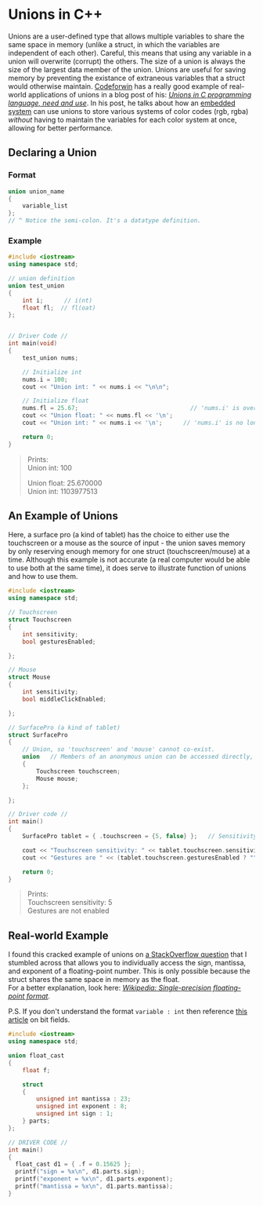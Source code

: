 # Unions in C++
Unions are a user-defined type that allows multiple variables to share the same space in memory (unlike a struct, in which the variables are independent of each other). 
Careful, this means that using any variable in a union will overwrite (corrupt) the others.
The size of a union is always the size of the largest data member of the union. Unions are useful for saving memory by preventing the existance of extraneous variables
that a struct would otherwise maintain. [Codeforwin](https://codeforwin.org/) has a really good example of real-world applications of unions in a blog post of his:
[_Unions in C programming language, need and use_](https://codeforwin.org/2018/06/unions-in-c-programming-language-need-and-use.html). In his post, he talks about
how an [embedded system](https://en.wikipedia.org/wiki/Embedded_system) can use unions to store various systems of color codes (rgb, rgba) _without_ having to maintain 
the variables for each color system at once, allowing for better performance.

## Declaring a Union 

### Format
```C++
union union_name 
{ 
    variable_list 
};    
// ^ Notice the semi-colon. It's a datatype definition.
```

### Example
```C++
#include <iostream>
using namespace std;

// union definition
union test_union
{
    int i;      // i(nt)
    float fl;  // fl(oat)
};


// Driver Code //
int main(void)
{
    test_union nums;

    // Initialize int
    nums.i = 100;
    cout << "Union int: " << nums.i << "\n\n";

    // Initialize float
    nums.fl = 25.67;                                // 'nums.i' is overwritten here
    cout << "Union float: " << nums.fl << '\n';
    cout << "Union int: " << nums.i << '\n';      // 'nums.i' is no longer 100

    return 0;
}
```
> Prints: <br />
> Union int: 100 <br /> 
> 
> Union float: 25.670000 <br /> 
> Union int: 1103977513 <br />

## An Example of Unions
Here, a surface pro (a kind of tablet) has the choice to either use the touchscreen or a mouse as the source of input - the union saves memory by only reserving enough
memory for one struct (touchscreen/mouse) at a time. Although this example is not accurate (a real computer would be able to use both at the same time), it does
serve to illustrate function of unions and how to use them.

```C++
#include <iostream>
using namespace std;

// Touchscreen
struct Touchscreen
{
    int sensitivity;
    bool gesturesEnabled;

};

// Mouse
struct Mouse
{
    int sensitivity;
    bool middleClickEnabled;

};

// SurfacePro (a kind of tablet)
struct SurfacePro
{
    // Union, so 'touchscreen' and 'mouse' cannot co-exist.
    union   // Members of an anonymous union can be accessed directly, as if ther was no union
    {
        Touchscreen touchscreen;
        Mouse mouse;
    };

};

// Driver code //
int main()
{
    SurfacePro tablet = { .touchscreen = {5, false} };   // Sensitivity of 5, gestures disabled

    cout << "Touchscreen sensitivity: " << tablet.touchscreen.sensitivity << '\n';
    cout << "Gestures are " << (tablet.touchscreen.gesturesEnabled ? "" : "not") << " enabled\n";

    return 0;
}
```
> Prints: <br />
> Touchscreen sensitivity: 5 <br />
> Gestures are not enabled <br />

## Real-world Example
I found this cracked example of unions on [a StackOverflow question](https://stackoverflow.com/questions/15685181/how-to-get-the-sign-mantissa-and-exponent-of-a-floating-point-number)
that I stumbled across that allows you to individually access the sign, mantissa, and exponent of a floating-point number. This is only possible because the struct
shares the same space in memory as the float. <br />
For a better explanation, look here: [_Wikipedia: Single-precision floating-point format_](https://en.wikipedia.org/wiki/Single-precision_floating-point_format).

P.S. If you don't understand the format `variable : int` then reference [this article](https://docs.microsoft.com/en-us/cpp/cpp/cpp-bit-fields?view=msvc-160) on bit fields.
```C++
#include <iostream>
using namespace std;

union float_cast
{
    float f;

    struct
    {
        unsigned int mantissa : 23;
        unsigned int exponent : 8;
        unsigned int sign : 1;
    } parts;
};

// DRIVER CODE //
int main()
{
  float_cast d1 = { .f = 0.15625 };
  printf("sign = %x\n", d1.parts.sign);
  printf("exponent = %x\n", d1.parts.exponent);
  printf("mantissa = %x\n", d1.parts.mantissa);
}
```

